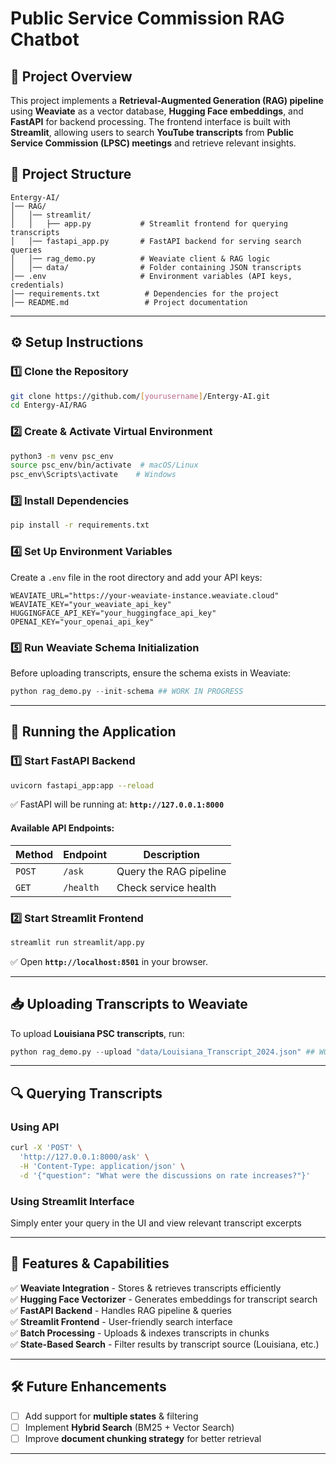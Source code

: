# **Public Service Commission RAG Chatbot**

## **📌 Project Overview**

This project implements a **Retrieval-Augmented Generation (RAG) pipeline** using **Weaviate** as a vector database, **Hugging Face embeddings**, and **FastAPI** for backend processing. The frontend interface is built with **Streamlit**, allowing users to search **YouTube transcripts** from **Public Service Commission (LPSC) meetings** and retrieve relevant insights.

## **📂 Project Structure**

```
Entergy-AI/
│── RAG/
│   │── streamlit/
│   │   ├── app.py           # Streamlit frontend for querying transcripts
│   │── fastapi_app.py       # FastAPI backend for serving search queries
│   │── rag_demo.py          # Weaviate client & RAG logic
│   │── data/                # Folder containing JSON transcripts
│── .env                     # Environment variables (API keys, credentials)
│── requirements.txt          # Dependencies for the project
│── README.md                 # Project documentation
```

---

## **⚙️ Setup Instructions**

### **1️⃣ Clone the Repository**

```bash
git clone https://github.com/[yourusername]/Entergy-AI.git
cd Entergy-AI/RAG
```

### **2️⃣ Create & Activate Virtual Environment**

```bash
python3 -m venv psc_env
source psc_env/bin/activate  # macOS/Linux
psc_env\Scripts\activate    # Windows
```

### **3️⃣ Install Dependencies**

```bash
pip install -r requirements.txt
```

### **4️⃣ Set Up Environment Variables**

Create a `.env` file in the root directory and add your API keys:

```
WEAVIATE_URL="https://your-weaviate-instance.weaviate.cloud"
WEAVIATE_KEY="your_weaviate_api_key"
HUGGINGFACE_API_KEY="your_huggingface_api_key"
OPENAI_KEY="your_openai_api_key"
```

### **5️⃣ Run Weaviate Schema Initialization**

Before uploading transcripts, ensure the schema exists in Weaviate:

```python
python rag_demo.py --init-schema ## WORK IN PROGRESS
```

---

## **🚀 Running the Application**

### **1️⃣ Start FastAPI Backend**

```bash
uvicorn fastapi_app:app --reload
```

✅ FastAPI will be running at: **`http://127.0.0.1:8000`**

#### **Available API Endpoints:**

| Method | Endpoint  | Description            |
| ------ | --------- | ---------------------- |
| `POST` | `/ask`    | Query the RAG pipeline |
| `GET`  | `/health` | Check service health   |

### **2️⃣ Start Streamlit Frontend**

```bash
streamlit run streamlit/app.py
```

✅ Open **`http://localhost:8501`** in your browser.

---

## **📥 Uploading Transcripts to Weaviate**

To upload **Louisiana PSC transcripts**, run:

```python
python rag_demo.py --upload "data/Louisiana_Transcript_2024.json" ## WORK IN PROGRESS
```

---

## **🔍 Querying Transcripts**

### **Using API**

```bash
curl -X 'POST' \
  'http://127.0.0.1:8000/ask' \
  -H 'Content-Type: application/json' \
  -d '{"question": "What were the discussions on rate increases?"}'
```

### **Using Streamlit Interface**

Simply enter your query in the UI and view relevant transcript excerpts

---

## **📌 Features & Capabilities**

✅ **Weaviate Integration** - Stores & retrieves transcripts efficiently  
✅ **Hugging Face Vectorizer** - Generates embeddings for transcript search  
✅ **FastAPI Backend** - Handles RAG pipeline & queries  
✅ **Streamlit Frontend** - User-friendly search interface  
✅ **Batch Processing** - Uploads & indexes transcripts in chunks  
✅ **State-Based Search** - Filter results by transcript source (Louisiana, etc.)

---

## **🛠️ Future Enhancements**

- [ ] Add support for **multiple states** & filtering
- [ ] Implement **Hybrid Search** (BM25 + Vector Search)
- [ ] Improve **document chunking strategy** for better retrieval

---
